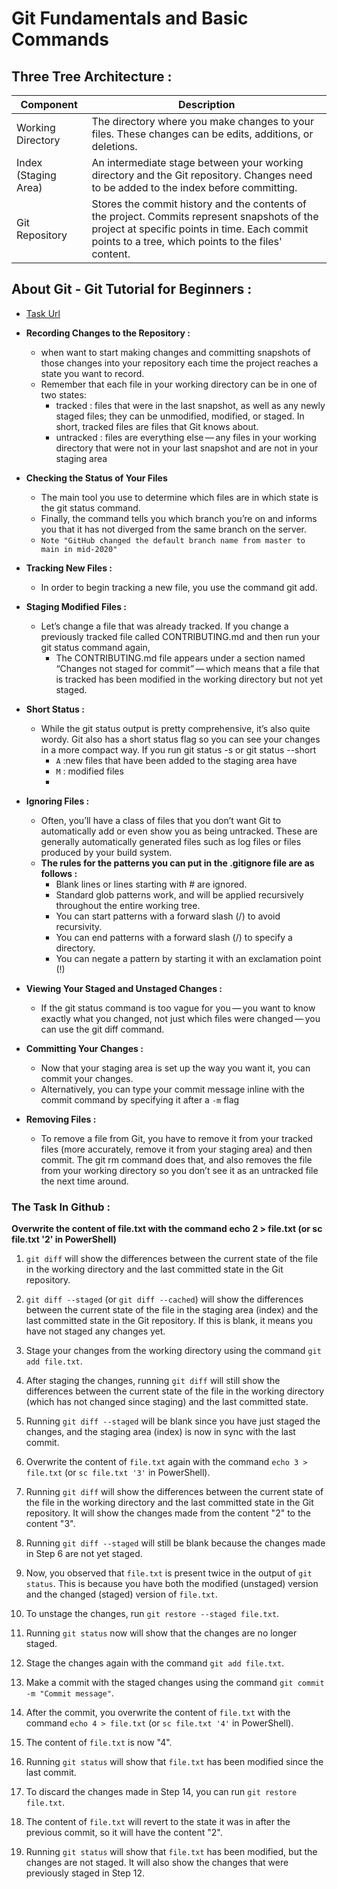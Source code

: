 # Git Fundamentals and Basic Commands

## Three Tree Architecture : 
| Component           | Description                                                                                                          |
|---------------------|----------------------------------------------------------------------------------------------------------------------|
| Working Directory   | The directory where you make changes to your files. These changes can be edits, additions, or deletions.            |
| Index (Staging Area)| An intermediate stage between your working directory and the Git repository. Changes need to be added to the index before committing.|
| Git Repository     | Stores the commit history and the contents of the project. Commits represent snapshots of the project at specific points in time. Each commit points to a tree, which points to the files' content.   |

##  About Git - Git Tutorial for Beginners :
- [Task Url](https://github.com/eficode-academy/git-katas/tree/master/basic-staging)
- **Recording Changes to the Repository :**
    - when want to start making changes and committing snapshots of those changes into your repository each time the project reaches a state you want to record.
    - Remember that each file in your working directory can be in one of two states:
        - tracked : files that were in the last snapshot, as well as any newly staged files; they can be unmodified, modified, or staged. In short, tracked files are files that Git knows about.
        - untracked : files are everything else — any files in your working directory that were not in your last snapshot and are not in your staging area
- **Checking the Status of Your Files**
    - The main tool you use to determine which files are in which state is the git status command. 
    - Finally, the command tells you which branch you’re on and informs you that it has not diverged from the same branch on the server.
    - `Note "GitHub changed the default branch name from master to main in mid-2020" `

- **Tracking New Files :**
    - In order to begin tracking a new file, you use the command git add. 
- **Staging Modified Files :**
    - Let’s change a file that was already tracked. If you change a previously tracked file called CONTRIBUTING.md and then run your git status command again,
        - The CONTRIBUTING.md file appears under a section named “Changes not staged for commit” — which means that a file that is tracked has been modified in the working directory but not yet staged. 
- **Short Status :**
    - While the git status output is pretty comprehensive, it’s also quite wordy. Git also has a short status flag so you can see your changes in a more compact way. If you run git status -s or git status --short
        - `A` :new files that have been added to the staging area have
        - `M` : modified files 
        - 
- **Ignoring Files :**
    - Often, you’ll have a class of files that you don’t want Git to automatically add or even show you as being untracked. These are generally automatically generated files such as log files or files produced by your build system.
     - **The rules for the patterns you can put in the .gitignore file are as follows :**
        - Blank lines or lines starting with # are ignored.
        - Standard glob patterns work, and will be applied recursively throughout the entire working tree.
        - You can start patterns with a forward slash (/) to avoid recursivity. 
        - You can end patterns with a forward slash (/) to specify a directory.
        - You can negate a pattern by starting it with an exclamation point (!)
- **Viewing Your Staged and Unstaged Changes :**
    - If the git status command is too vague for you — you want to know exactly what you changed, not just which files were changed — you can use the git diff command. 
- **Committing Your Changes :**
    - Now that your staging area is set up the way you want it, you can commit your changes.
    - Alternatively, you can type your commit message inline with the commit command by specifying it after a `-m` flag
- **Removing Files :**
    - To remove a file from Git, you have to remove it from your tracked files (more accurately, remove it from your staging area) and then commit. The git rm command does that, and also removes the file from your working directory so you don’t see it as an untracked file the next time around.


### The Task In Github : 
**Overwrite the content of file.txt with the command echo 2 > file.txt (or sc file.txt '2' in PowerShell)**

1. `git diff` will show the differences between the current state of the file in the working directory and the last committed state in the Git repository.

2. `git diff --staged` (or `git diff --cached`) will show the differences between the current state of the file in the staging area (index) and the last committed state in the Git repository. If this is blank, it means you have not staged any changes yet.

3. Stage your changes from the working directory using the command `git add file.txt`.

4. After staging the changes, running `git diff` will still show the differences between the current state of the file in the working directory (which has not changed since staging) and the last committed state.

5. Running `git diff --staged` will be blank since you have just staged the changes, and the staging area (index) is now in sync with the last commit.

6. Overwrite the content of `file.txt` again with the command `echo 3 > file.txt` (or `sc file.txt '3'` in PowerShell).

7. Running `git diff` will show the differences between the current state of the file in the working directory and the last committed state in the Git repository. It will show the changes made from the content "2" to the content "3".

8. Running `git diff --staged` will still be blank because the changes made in Step 6 are not yet staged.

9. Now, you observed that `file.txt` is present twice in the output of `git status`. This is because you have both the modified (unstaged) version and the changed (staged) version of `file.txt`.

10. To unstage the changes, run `git restore --staged file.txt`.

11. Running `git status` now will show that the changes are no longer staged.

12. Stage the changes again with the command `git add file.txt`.

13. Make a commit with the staged changes using the command `git commit -m "Commit message"`.

14. After the commit, you overwrite the content of `file.txt` with the command `echo 4 > file.txt` (or `sc file.txt '4'` in PowerShell).

15. The content of `file.txt` is now "4".

16. Running `git status` will show that `file.txt` has been modified since the last commit.

17. To discard the changes made in Step 14, you can run `git restore file.txt`.

18. The content of `file.txt` will revert to the state it was in after the previous commit, so it will have the content "2".

19. Running `git status` will show that `file.txt` has been modified, but the changes are not staged. It will also show the changes that were previously staged in Step 12.
